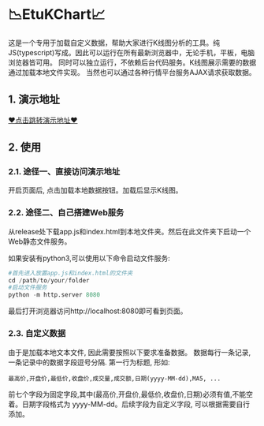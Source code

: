 # 📉EtuKChart📈
这是一个专用于加载自定义数据，帮助大家进行K线图分析的工具。纯JS(typescript)写成。因此可以运行在所有最新浏览器中，无论手机，平板，电脑浏览器皆可用。
同时可以独立运行，不依赖后台代码服务。K线图展示需要的数据通过加载本地文件实现。
当然也可以通过各种行情平台服务AJAX请求获取数据。

## 1. 演示地址
[❤️点击跳转演示地址❤️](http://www.zsaltec.com/static/etukchart)

## 2. 使用

### 2.1. 途径一、直接访问演示地址

开启页面后, 点击加载本地数据按钮。加载后显示K线图。

### 2.2. 途径二、自己搭建Web服务

从release处下载app.js和index.html到本地文件夹。然后在此文件夹下启动一个Web静态文件服务。

如果安装有python3,可以使用以下命令启动文件服务:
```python
#首先进入放置app.js和index.html的文件夹
cd /path/to/your/folder
#启动文件服务
python -m http.server 8080
```
最后打开浏览器访问http://localhost:8080即可看到页面。


### 2.3. 自定义数据
由于是加载本地文本文件, 因此需要按照以下要求准备数据。
数据每行一条记录,一条记录中的数据字段逗号分隔. 第一行为标题, 形如: 
```
最高价,开盘价,最低价,收盘价,成交量,成交额,日期(yyyy-MM-dd),MA5, ...
```
前七个字段为固定字段,其中(最高价,开盘价,最低价,收盘价,日期)必须有值,不能空着。日期字段格式为 yyyy-MM-dd。后续字段为自定义字段, 可以根据需要自行添加。

 